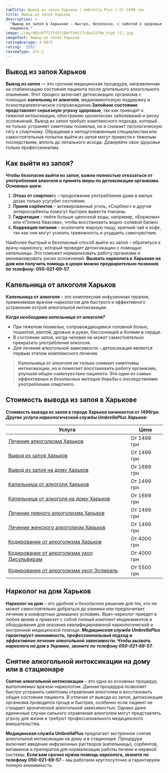 ```yaml
---
tabTitle: Вывод из запоя Харьков | Umbrella Plus | От 1699 грн
title: Вывод из запоя Харьков
description: >-
  "Вывод из запоя в Харькове — быстро, безопасно, с заботой о здоровье
  пациента."
image: /img/985c67f2ffd5f19bff94517cdea21f0e_high (1).jpg
imageText: Вывод из запоя Харьков
ratingAvarage: 4.98/5
rating: '1552'
reviewType: alk-2
---
```


## Вывод из запоя Харьков

**Вывод из запоя** — это срочная медицинская процедура, направленная на стабилизацию состояния пациента после длительного алкогольного опьянения. Этот процесс включает детоксикацию организма с помощью **капельниц от алкоголя**, медикаментозную поддержку и психотерапевтическое сопровождение.**Запойное состояние представляет серьезную угрозу здоровью**, так как приводит к тяжелой интоксикации, обострению хронических заболеваний и риску осложнений. Вывод из запоя требует комплексного подхода, который не только устраняет симптомы похмелья, но и снижает патологическую тягу к спиртному. Обращение к неподготовленным специалистам или самостоятельные попытки выйти из запоя могут привести к тяжелым последствиям, вплоть до летального исхода. Доверяйте свое здоровье только профессионалам.

## Как выйти из запоя?

**Чтобы безопасно выйти из запоя, важно полностью отказаться от употребления алкоголя и принять меры по детоксикации организма. *Основные шаги:***

1. **Отказ от спиртног**о – продолжение употребления даже в малых дозах только усугубит состояние.
2. **Прием сорбентов** – активированный уголь, «Сорбекс» и другие энтеросорбенты помогут быстрее вывести токсины.
3. **Гидратация** – пейте больше щелочной воды, например, «Боржоми» или «Поляна Квасова», чтобы восстановить водно-солевой баланс.
4. **Коррекция питания** – исключите жирную пищу, крепкий чай и кофе, так как они могут усилить тревожность и ухудшить самочувствие.

Наиболее быстрый и безопасный способ выйти из запоя – обратиться к врачу-наркологу, который проведет детоксикацию с помощью капельницы. Это поможет нормализовать работу организма и минимизировать риски осложнений. **Вызвать нарколога в Харькове на дом или получить помощь в ценре можно предварительно позвонив по телефону: 050-021-69-57**.

## Капельница от алкоголя Харьков

**Капельница от алкоголя** – это комплексная инфузионная терапия, применяемая врачом-наркологом для быстрого и эффективного устранения острой алкогольной интоксикации.

***Когда необходима капельница от алкоголя?***

* При тяжелом похмелье, сопровождающемся головной болью, тошнотой, рвотой, дрожью в руках, бессонницей и болями в сердце.
* В состоянии запоя, когда человек не может самостоятельно прекратить употребление алкоголя.
* Для лечения алкогольной зависимости – детоксикация является первым этапом комплексного лечения.

> **Капельница от алкоголя не только снимает симптомы интоксикации, но и помогает восстановить работу организма, улучшая общее самочувствие пациента. Это один из самых эффективных и безопасных методов борьбы с последствиями употребления спиртного.**

## Стоимость вывода из запоя в Харькове

**Стоимость вывода из запоя в городе Харьков начинается от 1499грн**. ***Другие услуги наркологической службы UmbrellaPlus Харьков:***

| Услуга                                                                                                                         | Цена        |
| ------------------------------------------------------------------------------------------------------------------------------ | ----------- |
| [Лечение алкоголизма Харьков](https://umbrella-plus.com.ua/kharkiv/lechenie-alkogolizma-kharkiv/)                              | От 1499 грн |
| [Вывод из запоя Харьков](https://umbrella-plus.com.ua/kharkiv/vivod-iz-zapoia-kharkiv/)                                        | От 1499 грн |
| [Вывод из запоя на дому Харьков](https://umbrella-plus.com.ua/kharkiv/vivod-iz-zapoia-na-domy-kharkiv/)                        | От 1699 грн |
| [Капельница от алкоголя Харьков](https://umbrella-plus.com.ua/kharkiv/kapelnica_ot_alkogola_kharkiv/)                          | От 1499 грн |
| [Капельница от алкоголя на дому Харьков](https://umbrella-plus.com.ua/kharkiv/kapelnica_ot_alkogola_na_domy_kharkiv/)          | От 1699 грн |
| [Лечение пивного алкоголизма Харьков](https://umbrella-plus.com.ua/kharkiv/lechenie-pivnogo-alkogolizma-kharkiv/)              | От 1499 грн |
| [Лечение женского алкоголизм Харьков](https://umbrella-plus.com.ua/kharkiv/lechenie-jenskogo-alkogolizma-kharkiv/)             | От 1499 грн |
| [Кодирование от алкоголизма Харьков](https://umbrella-plus.com.ua/kharkiv/kodirovka-ot-alkogolia-kharkiv/)                     | От 4000 грн |
| [Кодирование от алкоголизма укол Дисульфирам](https://umbrella-plus.com.ua/kharkiv/kodirovka-ot-alkogolia-disulfiram-kharkiv/) | От 4000 грн |
| [Кодирование от алкоголизма укол Эспираль](https://umbrella-plus.com.ua/kharkiv/kodirovka-ot-alkogolizma-espiarl-kharkiv/)     | От 5500 грн |

## Нарколог на дом Харьков

**Нарколог на дом** – это удобное и безопасное решение для тех, кто не может самостоятельно добраться до клиники или предпочитает лечение в комфортных домашних условиях. Врач-нарколог приедет в любое время и привезет с собой полный комплект медикаментов и оборудования для оказания квалифицированной наркологической и экстренной медицинской помощи. ***Медицинская служба UmbrellaPlus гарантирует анонимность, профессиональный подход и эффективное лечение алкогольной зависимости. Чтобы вызвать нарколога на дом в Украине, звоните по телефону 050-021-69-57.***

## Снятие алкогольной интоксикации на дому или в стационаре

**Снятие алкогольной интоксикации** – это одна из основных процедур, выполняемых врачом-наркологом. Данная процедура позволяет быстро устранить симптомы отравления алкоголем и восстановить общее состояние пациента. В отличие от вывода из запоя, детоксикация организма проводится проще и быстрее, особенно если пациент не страдает хронической алкогольной зависимостью. Однако даже единичные случаи сильного отравления алкоголем могут представлять угрозу для жизни и требуют профессионального медицинского вмешательства.

**Медицинская служба UmbrellaPlus** предлагает экстренное снятие алкогольной интоксикации на дому и в стационаре. Процедура включает введение инфузионных растворов (капельницы), сорбентов, витаминов и препаратов для нормализации работы печени и нервной системы. **Если вам срочно нужна помощь нарколога, звоните по телефону 050-021-69-57** – мы работаем круглосуточно и гарантируем полную анонимность.
